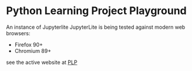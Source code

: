 # Python Learning Project Playground

An instance of Jupyterlite 
JupyterLite is being tested against modern web browsers:

- Firefox 90+
- Chromium 89+

see the active website at [PLP](https://melsiddieg.github.io/plp)
